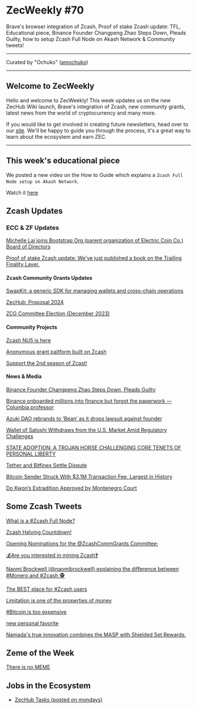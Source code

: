 # ZecWeekly #70

Brave's browser integration of Zcash, Proof of stake Zcash update: TFL, Educational piece, Binance Founder Changpeng Zhao Steps Down, Pleads Guilty, how to setup Zcash Full Node on Akash Network & Community tweets!

---

Curated by "Ochuko" ([amochuko](https://github.com/amochuko))

---

## Welcome to ZecWeekly

Hello and welcome to ZecWeekly! This week updates us on the new ZecHub Wiki launch, Brave's integration of Zcash, new community grants, latest news from the world of cryptocurrency and many more.

If you would like to get involved in creating future newsletters, head over to our [site](https://wiki.zechub.xyz/zecweekly-newsletter). We'll be happy to guide you through the process, it's a great way to learn about the ecosystem and earn ZEC.

---

## This week's educational piece

We posted a new video on the How to Guide which explains a `Zcash Full Node setup on Akash Network`.

Watch it [here](https://www.youtube.com/watch?v=SVekeNU6_-g)

## Zcash Updates

### ECC & ZF Updates

[Michelle Lai joins Bootstrap Org (parent organization of Electric Coin Co.) Board of Directors](https://electriccoin.co/blog/michelle-lai-joins-bootstrap-org-board-of-directors/)

[Proof of stake Zcash update: We've just published a book on the Trailing Finality Layer.](https://forum.zcashcommunity.com/t/the-trailing-finality-layer/45133/15)

#### Zcash Community Grants Updates

[SwapKit: a generic SDK for managing wallets and cross-chain operations](https://zcashgrants.org/gallery/25215916-53ea-4041-a3b2-6d00c487917d/44783359/)

[ZecHub: Proposal 2024](https://forum.zcashcommunity.com/t/zechub-proposal-2024/46077)

[ZCG Committee Election (December 2023)](https://forum.zcashcommunity.com/t/zcg-committee-election-december-2023/46047)

#### Community Projects

[Zcash NU5 is here](https://halo.electriccoin.co/)

[Anonymous grant paltform built on Zcash](https://free2z.cash/)

[Support the 2nd season of Zcast!](https://free2z.cash/Zcast/zpage/support_the_2nd_season_of_zcast)

#### News & Media

[Binance Founder Changpeng Zhao Steps Down, Pleads Guilty](https://www.wsj.com/finance/currencies/binance-ceo-changpeng-zhao-step-down-plead-guilty-01f72a40)

[Binance onboarded millions into finance but forgot the paperwork — Columbia professor](https://cointelegraph.com/news/binance-onboarded-millions-into-finance-forgot-paperwork-columbia-professor)

[Azuki DAO rebrands to ‘Bean’ as it drops lawsuit against founder](https://cointelegraph.com/news/azuki-dao-rebrands-bean-drops-lawsuit-against-founder)

[Wallet of Satoshi Withdraws from the U.S. Market Amid Regulatory Challenges](https://blockchain.news/news/wallet-of-satoshi-withdraws-from-the-us-market-amid-regulatory-challenges)

[STATE ADOPTION: A TROJAN HORSE CHALLENGING CORE TENETS OF PERSONAL LIBERTY](https://bitcoinmagazine.com/culture/state-adoption-a-trojan-horse-challenging-core-tenets-of-personal-liberty)

[Tether and Bitfinex Settle Dispute](https://cryptonews.com/news/tether-and-bitfinex-settle-dispute-will-share-information-under-foil-request-heres-what-you-need-to-know.htm)

[Bitcoin Sender Struck With $3.1M Transaction Fee, Largest in History](https://www.coindesk.com/business/2023/11/23/bitcoin-sender-struck-with-31m-transaction-fee-largest-in-history/)

[Do Kwon’s Extradition Approved by Montenegro Court](https://www.coindesk.com/policy/2023/11/24/montenegro-court-approves-extradition-of-do-kwon/)

## Some Zcash Tweets

[What is a #Zcash Full Node?](https://twitter.com/ZecHub/status/1728077091109835110)

[Zcash Halving Countdown!](https://twitter.com/Zcash_Tracker/status/1728608467504513067)

[Opening Nominations for the @ZcashCommGrants Committee:](https://twitter.com/ZcashFoundation/status/1724488374910648696)

[💰Are you interested in mining Zcash❓](https://twitter.com/BITMAINtech/status/1726965108101017936)

[Naomi Brockwell (@naomibrockwell) explaining the difference between #Monero and #Zcash 🕵️](https://twitter.com/MKjrstad/status/1695814999405379672)

[The BEST place for #Zcash users](https://twitter.com/ZecHub/status/1726992117975691349)

[Limitation is one of the properties of money](https://twitter.com/topkripto/status/1728729126775955470)

[#Bitcoin is too expensive](https://twitter.com/ZforZcash/status/1728662959554207853)

[new personal favorite](https://twitter.com/ZFAVClub/status/1727581489494163794)

[Namada's true innovation combines the MASP with Shielded Set Rewards.](https://twitter.com/ZecHub/status/1726729255722090500)

## Zeme of the Week

[There is no MEME](https://twitter.com/BasedGhouls/status/1728410233310261428)

## Jobs in the Ecosystem

- [ZecHub Tasks (posted on mondays)](https://dework.zechub.org)
